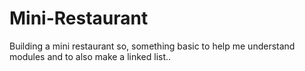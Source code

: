 # Mini-Restaurant

Building a mini restaurant so, something basic to help me 
understand modules and to also make a linked list..